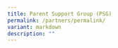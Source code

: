 ```yaml
---
title: Parent Support Group (PSG)
permalink: /partners/permalink/
variant: markdown
description: ""
---
```

